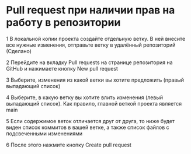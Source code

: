 # Pull request при наличии прав на работу в репозитории
1 В локальной копии проекта создайте отдельную ветку. В ней внесите все нужные изменения, отправьте ветку в удалённый репозиторий (Сделано)

2 Перейдите на вкладку Pull requests на странице репозитория на GitHub
и нажимаете кнопку New pull request

3 Выберите, изменения из какой ветки вы хотите предложить (правый выпадающий список)

4 Выберите, в какую ветку вы хотите влить изменения (левый выпадающий список).
Как правило, главной веткой проекта является main

5 Если содержимое веток отличается друг от друга, то ниже будет виден список коммитов
в вашей ветке, а также список файлов с подсвеченными изменениями

6 После этого нажмите кнопку Create pull request